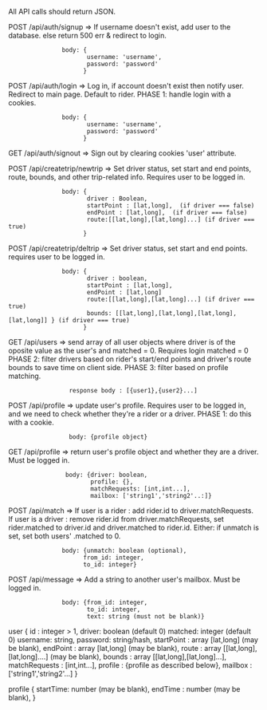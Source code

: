 All API calls should return JSON.

POST /api/auth/signup => If username doesn't exist, add user to the database.
                   else return 500 err & redirect to login.

                   body: {
                          username: 'username',
                          password: 'password'
                         }

POST /api/auth/login => Log in, if account doesn't exist then notify user.
                   Redirect to main page. Default to rider.
                   PHASE 1: handle login with a cookies.

                   body: {
                          username: 'username',
                          password: 'password'
                         }

GET /api/auth/signout => Sign out by clearing cookies 'user' attribute.

POST /api/createtrip/newtrip => Set driver status, set start and end points, route, bounds, and other
                      trip-related info.
                      Requires user to be logged in.
                   
                   body: {
                          driver : Boolean,
                          startPoint : [lat,long],  (if driver === false)
                          endPoint : [lat,long],  (if driver === false)
                          route:[[lat,long],[lat,long]...] (if driver === true)
                         }

POST /api/createtrip/deltrip => Set driver status, set start and end points.
                      requires user to be logged in.
                   
                   body: {
                          driver : boolean,
                          startPoint : [lat,long],
                          endPoint : [lat,long]
                          route:[[lat,long],[lat,long]...] (if driver === true)
                          bounds: [[lat,long],[lat,long],[lat,long],[lat,long]] } (if driver === true)
                         }

GET /api/users => send array of all user objects where driver is of the oposite value as the user's and matched = 0.
Requires login
                     matched = 0
                     PHASE 2: filter drivers based on rider's start/end points
                     and driver's route bounds to save time on client side.
                     PHASE 3: filter based on profile matching.

                     response body : [{user1},{user2}...]

POST /api/profile => update user's profile. Requires user to be logged in,
                     and we need to check whether they're a rider or a driver.
                     PHASE 1: do this with a cookie.

                     body: {profile object}

GET /api/profile => return user's profile object and whether they are a driver. Must be logged in.

                    body: {driver: boolean,
                           profile: {},
                           matchRequests: [int,int...],
                           mailbox: ['string1','string2'..:]}

POST /api/match => If user is a rider : add rider.id to driver.matchRequests.
                   If user is a driver : remove rider.id from driver.matchRequests,
                   set rider.matched to driver.id and driver.matched to rider.id.
                   Either: if unmatch is set, set both users' .matched to 0.

                   body: {unmatch: boolean (optional),
                         from_id: integer,
                         to_id: integer}

POST /api/message => Add a string to another user's mailbox. Must be logged in.

                   body: {from_id: integer,
                          to_id: integer,
                          text: string (must not be blank)}

user {
  id : integer > 1,
  driver: boolean (default 0)
  matched: integer (default 0)
  username: string,
  password: string/hash,
  startPoint : array [lat,long] (may be blank),
  endPoint : array [lat,long] (may be blank),
  route : array [[lat,long],[lat,long]....] (may be blank),
  bounds : array [[lat,long],[lat,long]...],
  matchRequests : [int,int...],
  profile : {profile as described below},
  mailbox : ['string1','string2'...]
}

profile {
  startTime: number (may be blank),
  endTime : number (may be blank),
}
